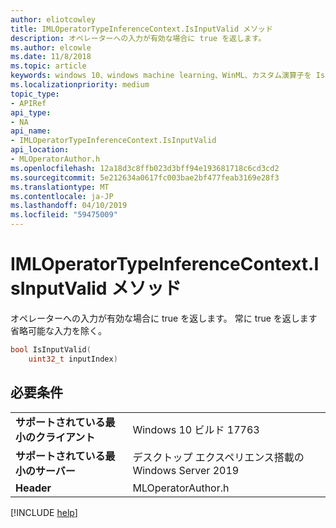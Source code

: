 ```yaml
---
author: eliotcowley
title: IMLOperatorTypeInferenceContext.IsInputValid メソッド
description: オペレーターへの入力が有効な場合に true を返します。
ms.author: elcowle
ms.date: 11/8/2018
ms.topic: article
keywords: windows 10、windows machine learning、WinML、カスタム演算子を IsInputValid
ms.localizationpriority: medium
topic_type:
- APIRef
api_type:
- NA
api_name:
- IMLOperatorTypeInferenceContext.IsInputValid
api_location:
- MLOperatorAuthor.h
ms.openlocfilehash: 12a18d3c8ffb023d3bff94e193681718c6cd3cd2
ms.sourcegitcommit: 5e212634a0617fc003bae2bf477feab3169e28f3
ms.translationtype: MT
ms.contentlocale: ja-JP
ms.lasthandoff: 04/10/2019
ms.locfileid: "59475009"
---
```

# <a name="imloperatortypeinferencecontextisinputvalid-method"></a>IMLOperatorTypeInferenceContext.IsInputValid メソッド

オペレーターへの入力が有効な場合に true を返します。 常に true を返します省略可能な入力を除く。

```cpp
bool IsInputValid(
    uint32_t inputIndex)
```

## <a name="requirements"></a>必要条件

| | |
|-|-|
| **サポートされている最小のクライアント** | Windows 10 ビルド 17763 |
| **サポートされている最小のサーバー** | デスクトップ エクスペリエンス搭載の Windows Server 2019 |
| **Header** | MLOperatorAuthor.h |

[!INCLUDE [help](../includes/get-help.md)]
